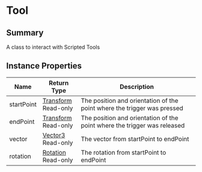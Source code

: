 # Tool

## Summary

A class to interact with Scripted Tools

## Instance Properties

<table data-full-width="false"><thead><tr><th>Name</th><th>Return Type</th><th>Description</th></tr></thead><tbody><tr><td>startPoint</td><td><a href="transform.md">Transform</a><br>Read-only</td><td>The position and orientation of the point where the trigger was pressed</td></tr><tr><td>endPoint</td><td><a href="transform.md">Transform</a><br>Read-only</td><td>The position and orientation of the point where the trigger was released</td></tr><tr><td>vector</td><td><a href="vector3.md">Vector3</a><br>Read-only</td><td>The vector from startPoint to endPoint</td></tr><tr><td>rotation</td><td><a href="rotation.md">Rotation</a><br>Read-only</td><td>The rotation from startPoint to endPoint</td></tr></tbody></table>
